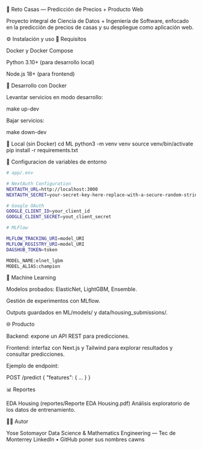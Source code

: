 🏡 Reto Casas — Predicción de Precios + Producto Web

Proyecto integral de Ciencia de Datos + Ingeniería de Software, enfocado en la predicción de precios de casas y su despliegue como aplicación web.

⚙️ Instalación y uso
🔹 Requisitos

Docker
 y Docker Compose

Python 3.10+ (para desarrollo local)

Node.js 18+ (para frontend)

🔹 Desarrollo con Docker

Levantar servicios en modo desarrollo:

make up-dev

Bajar servicios:

make down-dev

🔹 Local (sin Docker)
cd ML
python3 -m venv venv
source venv/bin/activate
pip install -r requirements.txt

🔹 Configuracion de variables de entorno

```bash
# app/.env

# NextAuth Configuration
NEXTAUTH_URL=http://localhost:3000
NEXTAUTH_SECRET=your-secret-key-here-replace-with-a-secure-random-string

# Google OAuth
GOOGLE_CLIENT_ID=your_client_id
GOOGLE_CLIENT_SECRET=yout_client_secret

# MLFlow

MLFLOW_TRACKING_URI=model_URI
MLFLOW_REGISTRY_URI=model_URI
DAGSHUB_TOKEN=token

MODEL_NAME:elnet_lgbm
MODEL_ALIAS:champion

```

🤖 Machine Learning

Modelos probados: ElasticNet, LightGBM, Ensemble.

Gestión de experimentos con MLflow.

Outputs guardados en ML/models/ y data/housing_submissions/.

🌐 Producto

Backend: expone un API REST para predicciones.

Frontend: interfaz con Next.js y Tailwind para explorar resultados y consultar predicciones.

Ejemplo de endpoint:

POST /predict
{
  "features": { ... }
}

📊 Reportes

EDA Housing (reportes/Reporte EDA Housing.pdf)
Análisis exploratorio de los datos de entrenamiento.

🧑‍💻 Autor

Yose Sotomayor
Data Science & Mathematics Engineering — Tec de Monterrey
LinkedIn
 • GitHub
poner sus nombres cawns

